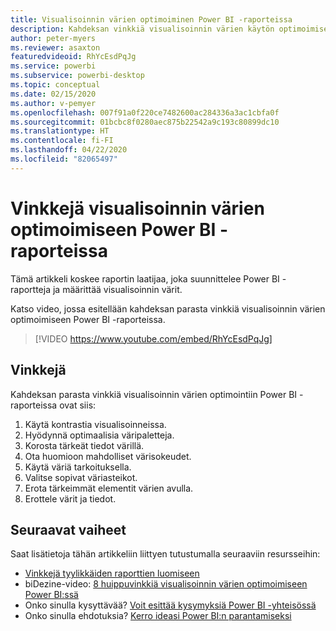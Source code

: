 ```yaml
---
title: Visualisoinnin värien optimoiminen Power BI -raporteissa
description: Kahdeksan vinkkiä visualisoinnin värien käytön optimoimiseen Power BI -raportin visualisoinneissa Power BI Desktopissa tai Power BI -palvelussa.
author: peter-myers
ms.reviewer: asaxton
featuredvideoid: RhYcEsdPqJg
ms.service: powerbi
ms.subservice: powerbi-desktop
ms.topic: conceptual
ms.date: 02/15/2020
ms.author: v-pemyer
ms.openlocfilehash: 007f91a0f220ce7482600ac284336a3ac1cbfa0f
ms.sourcegitcommit: 01bcbc8f0280aec875b22542a9c193c80899dc10
ms.translationtype: HT
ms.contentlocale: fi-FI
ms.lasthandoff: 04/22/2020
ms.locfileid: "82065497"
---
```

# <a name="tips-to-optimize-visual-colors-in-power-bi-reports"></a>Vinkkejä visualisoinnin värien optimoimiseen Power BI -raporteissa

Tämä artikkeli koskee raportin laatijaa, joka suunnittelee Power BI -raportteja ja määrittää visualisoinnin värit.

Katso video, jossa esitellään kahdeksan parasta vinkkiä visualisoinnin värien optimoimiseen Power BI -raporteissa.

> [!VIDEO https://www.youtube.com/embed/RhYcEsdPqJg]

## <a name="tips"></a>Vinkkejä

Kahdeksan parasta vinkkiä visualisoinnin värien optimointiin Power BI -raporteissa ovat siis:

1. Käytä kontrastia visualisoinneissa.
1. Hyödynnä optimaalisia väripaletteja.
1. Korosta tärkeät tiedot värillä.
1. Ota huomioon mahdolliset värisokeudet.
1. Käytä väriä tarkoituksella.
1. Valitse sopivat väriasteikot.
1. Erota tärkeimmät elementit värien avulla.
1. Erottele värit ja tiedot.

## <a name="next-steps"></a>Seuraavat vaiheet

Saat lisätietoja tähän artikkeliin liittyen tutustumalla seuraaviin resursseihin:

- [Vinkkejä tyylikkäiden raporttien luomiseen](../desktop-tips-and-tricks-for-creating-reports.md)
- biDezine-video: [8 huippuvinkkiä visualisoinnin värien optimoimiseen Power BI:ssä](https://www.youtube.com/watch?v=RhYcEsdPqJg)
- Onko sinulla kysyttävää? [Voit esittää kysymyksiä Power BI -yhteisössä](https://community.powerbi.com/)
- Onko sinulla ehdotuksia? [Kerro ideasi Power BI:n parantamiseksi](https://ideas.powerbi.com)
